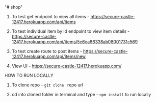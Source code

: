 "# shop" 
1. To test get endpoint to view all items - https://secure-castle-12417.herokuapp.com/api/items

2. To test individual item by id endpoint to view item details - https://secure-castle-12417.herokuapp.com/api/items/5c6ca66338ab06001731c569

3. To test create route to post items - https://secure-castle-12417.herokuapp.com/api/items/new

4. View UI - https://secure-castle-12417.herokuapp.com/

HOW TO RUN LOCALLY

1. To clone repo - `git clone ` repo url

2. cd into cloned folder in terminal and type - `npm install` to run locally

